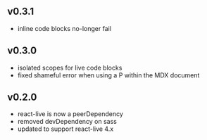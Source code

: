 ## v0.3.1

* inline code blocks no-longer fail

## v0.3.0

* isolated scopes for live code blocks
* fixed shameful error when using a P within the MDX document

## v0.2.0

* react-live is now a peerDependency
* removed devDependency on sass
* updated to support react-live 4.x